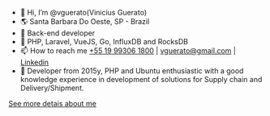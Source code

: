 - 👋 Hi, I’m @vguerato(Vinicius Guerato)
- 🌎 Santa Barbara Do Oeste, SP - Brazil  
- 👀 Back-end developer 
- 🌱 PHP, Laravel, VueJS, Go, InfluxDB and RocksDB  
- 📫 How to reach me [+55 19 99306 1800](https://api.whatsapp.com/send?phone=5519993061800) | vguerato@gmail.com | [Linkedin](https://www.linkedin.com/in/vinicius-guerato/)
- 🙋 Developer from 2015y, PHP and Ubuntu enthusiastic with a good knowledge experience in development of solutions for Supply chain and Delivery/Shipment.

[See more detais about me](https://github.com/vguerato/vguerato/blob/main/CURRICULUM.md)
